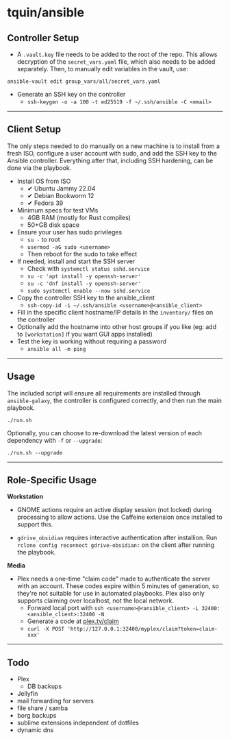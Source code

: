 # tquin/ansible

## Controller Setup

* A `.vault.key` file needs to be added to the root of the repo. This allows decryption of the `secret_vars.yaml` file, which also needs to be added separately. Then, to manually edit variables in the vault, use:
```
ansible-vault edit group_vars/all/secret_vars.yaml
```

* Generate an SSH key on the controller
  * `ssh-keygen -o -a 100 -t ed25519 -f ~/.ssh/ansible -C <email>`

---

## Client Setup

The only steps needed to do manually on a new machine is to install from a fresh ISO, configure a user account with sudo, and add the SSH key to the Ansible controller. Everything after that, including SSH hardening, can be done via the playbook.

* Install OS from ISO
  * ✔ Ubuntu Jammy 22.04
  * ✔ Debian Bookworm 12
  * ✔ Fedora 39
* Minimum specs for test VMs
  * 4GB RAM (mostly for Rust compiles)
  * 50+GB disk space
* Ensure your user has sudo privileges
  * `su -` to root
  * `usermod -aG sudo <username>`
  * Then reboot for the sudo to take effect
* If needed, install and start the SSH server
  * Check with `systemctl status sshd.service`
  * `su -c 'apt install -y openssh-server'`
  * `su -c 'dnf install -y openssh-server'`
  * `sudo systemctl enable --now sshd.service`
* Copy the controller SSH key to the ansible_client
  * `ssh-copy-id -i ~/.ssh/ansible <username>@<ansible_client>`
* Fill in the specific client hostname/IP details in the `inventory/` files on the controller
* Optionally add the hostname into other host groups if you like (eg: add to `[workstation]` if you want GUI apps installed)
* Test the key is working without requiring a password
  * `ansible all -m ping`

---

## Usage

The included script will ensure all requirements are installed through `ansible-galaxy`, the controller is configured correctly, and then run the main playbook.
```
./run.sh
```

Optionally, you can choose to re-download the latest version of each dependency with `-f` or `--upgrade`:
```
./run.sh --upgrade
```
---

## Role-Specific Usage

**Workstation**

- GNOME actions require an active display session (not locked) during processing to allow actions. Use the Caffeine extension once installed to support this. 

- `gdrive_obsidian` requires interactive authentication after installion. Run `rclone config reconnect gdrive-obsidian:` on the client after running the playbook.

**Media**

- Plex needs a one-time "claim code" made to authenticate the server with an account. These codes expire within 5 minutes of generation, so they're not suitable for use in automated playbooks. Plex also only supports claiming over localhost, not the local network.
  - Forward local port with `ssh <username>@<ansible_client> -L 32400:<ansible_client>:32400 -N`
  - Generate a code at [plex.tv/claim](https://www.plex.tv/claim/)
  - `curl -X POST 'http://127.0.0.1:32400/myplex/claim?token=claim-xxx'`

---

## Todo

- Plex
  - DB backups
- Jellyfin
- mail forwarding for servers
- file share / samba
- borg backups
- sublime extensions independent of dotfiles
- dynamic dns

